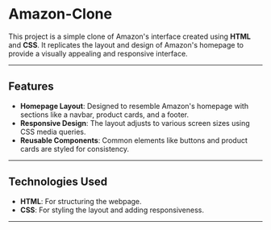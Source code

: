 # Amazon-Clone


This project is a simple clone of Amazon's interface created using **HTML** and **CSS**. It replicates the layout and design of Amazon's homepage to provide a visually appealing and responsive interface.

---

## Features

- **Homepage Layout**: Designed to resemble Amazon's homepage with sections like a navbar, product cards, and a footer.
- **Responsive Design**: The layout adjusts to various screen sizes using CSS media queries.
- **Reusable Components**: Common elements like buttons and product cards are styled for consistency.

---

## Technologies Used

- **HTML**: For structuring the webpage.
- **CSS**: For styling the layout and adding responsiveness.

---
